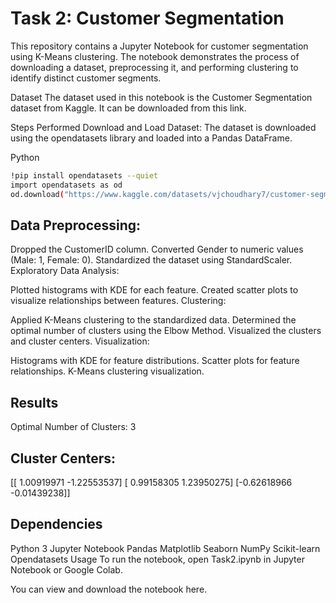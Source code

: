 # Task 2: Customer Segmentation

This repository contains a Jupyter Notebook for customer segmentation using K-Means clustering. The notebook demonstrates the process of downloading a dataset, preprocessing it, and performing clustering to identify distinct customer segments.


Dataset
The dataset used in this notebook is the Customer Segmentation dataset from Kaggle. It can be downloaded from this link.

Steps Performed
Download and Load Dataset: The dataset is downloaded using the opendatasets library and loaded into a Pandas DataFrame.

Python
```bash
!pip install opendatasets --quiet
import opendatasets as od
od.download("https://www.kaggle.com/datasets/vjchoudhary7/customer-segmentation-tutorial-in-python")
```

## Data Preprocessing:

Dropped the CustomerID column.
Converted Gender to numeric values (Male: 1, Female: 0).
Standardized the dataset using StandardScaler.
Exploratory Data Analysis:

Plotted histograms with KDE for each feature.
Created scatter plots to visualize relationships between features.
Clustering:

Applied K-Means clustering to the standardized data.
Determined the optimal number of clusters using the Elbow Method.
Visualized the clusters and cluster centers.
Visualization:

Histograms with KDE for feature distributions.
Scatter plots for feature relationships.
K-Means clustering visualization.

## Results
Optimal Number of Clusters: 3

## Cluster Centers:

[[ 1.00919971 -1.22553537]
 [ 0.99158305  1.23950275]
 [-0.62618966 -0.01439238]]

 
## Dependencies
Python 3
Jupyter Notebook
Pandas
Matplotlib
Seaborn
NumPy
Scikit-learn
Opendatasets
Usage
To run the notebook, open Task2.ipynb in Jupyter Notebook or Google Colab.

You can view and download the notebook here.
